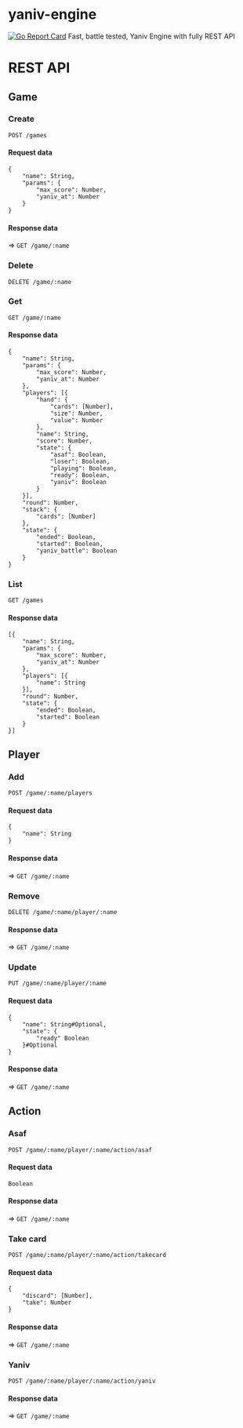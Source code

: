 # yaniv-engine
[![Go Report Card](https://goreportcard.com/badge/github.com/goyaniv/yaniv-engine)](https://goreportcard.com/report/github.com/goyaniv/yaniv-engine)
Fast, battle tested, Yaniv Engine with fully REST API

# REST API

## Game
### Create
`POST /games`
#### Request data
```
{
	"name": String,
	"params": {
		"max_score": Number,
		"yaniv_at": Number
	}
}
```
#### Response data
=> `GET /game/:name`

### Delete
`DELETE /game/:name`

### Get
`GET /game/:name`
#### Response data
```
{
	"name": String,
	"params": {
		"max_score": Number,
		"yaniv_at": Number
	},
	"players": [{
		"hand": {
			"cards": [Number],
			"size": Number,
			"value": Number
		},
		"name": String,
		"score": Number,
		"state": {
			"asaf": Boolean,
			"loser": Boolean,
			"playing": Boolean,
			"ready": Boolean,
			"yaniv": Boolean
		}
	}],
	"round": Number,
	"stack": {
		"cards": [Number]
	},
	"state": {
		"ended": Boolean,
		"started": Boolean,
		"yaniv_battle": Boolean
	}
}
```

### List
`GET /games`
#### Response data
```
[{
	"name": String,
	"params": {
		"max_score": Number,
		"yaniv_at": Number
	},
	"players": [{
		"name": String
	}],
	"round": Number,
	"state": {
		"ended": Boolean,
		"started": Boolean
	}
}]
```

## Player
### Add
`POST /game/:name/players`
#### Request data
```
{
	"name": String
}
```
#### Response data
=> `GET /game/:name`

### Remove
`DELETE /game/:name/player/:name`
#### Response data
=> `GET /game/:name`

### Update
`PUT /game/:name/player/:name`
#### Request data
```
{
	"name": String#Optional,
	"state": {
		"ready" Boolean
	}#Optional
}
```
#### Response data
=> `GET /game/:name`

## Action
### Asaf
`POST /game/:name/player/:name/action/asaf`
#### Request data
```
Boolean
```
#### Response data
=> `GET /game/:name`

### Take card
`POST /game/:name/player/:name/action/takecard`
#### Request data
```
{
	"discard": [Number],
	"take": Number
}
```
#### Response data
=> `GET /game/:name`

### Yaniv
`POST /game/:name/player/:name/action/yaniv`
#### Response data
=> `GET /game/:name`

